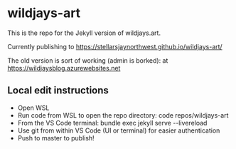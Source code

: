 # wildjays-art

This is the repo for the Jekyll version of wildjays.art.

Currently publishing to https://stellarsjaynorthwest.github.io/wildjays-art/

The old version is sort of working (admin is borked): at https://wildjaysblog.azurewebsites.net

## Local edit instructions
- Open WSL
- Run code from WSL to open the repo directory: code repos/wildjays-art
- From the VS Code terminal: bundle exec jekyll serve --livereload
- Use git from within VS Code (UI or terminal) for easier authentication
- Push to master to publish!
